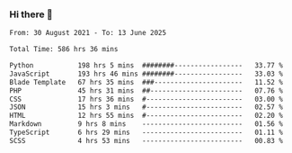 ### Hi there 👋

<!--
**dominoto/dominoto** is a ✨ _special_ ✨ repository because its `README.md` (this file) appears on your GitHub profile.

Here are some ideas to get you started:

- 🔭 I’m currently working on ...
- 🌱 I’m currently learning ...
- 👯 I’m looking to collaborate on ...
- 🤔 I’m looking for help with ...
- 💬 Ask me about ...
- 📫 How to reach me: ...
- 😄 Pronouns: ...
- ⚡ Fun fact: ...
-->
<!--START_SECTION:waka-->

```txt
From: 30 August 2021 - To: 13 June 2025

Total Time: 586 hrs 36 mins

Python           198 hrs 5 mins  ########-----------------   33.77 %
JavaScript       193 hrs 46 mins ########-----------------   33.03 %
Blade Template   67 hrs 35 mins  ###----------------------   11.52 %
PHP              45 hrs 31 mins  ##-----------------------   07.76 %
CSS              17 hrs 36 mins  #------------------------   03.00 %
JSON             15 hrs 3 mins   #------------------------   02.57 %
HTML             12 hrs 55 mins  #------------------------   02.20 %
Markdown         9 hrs 8 mins    -------------------------   01.56 %
TypeScript       6 hrs 29 mins   -------------------------   01.11 %
SCSS             4 hrs 53 mins   -------------------------   00.83 %
```

<!--END_SECTION:waka-->
